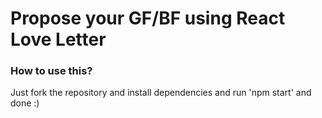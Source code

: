 # Propose your GF/BF using React Love Letter


### How to use this?
Just fork the repository and install dependencies and run 'npm start' and done :)
